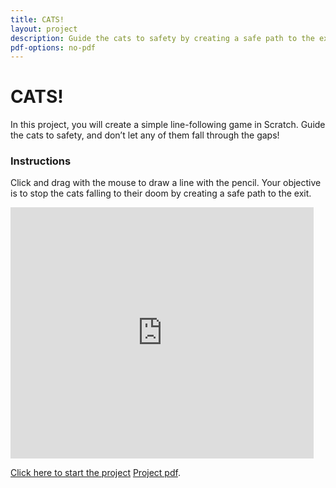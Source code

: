 ```yaml
---
title: CATS!
layout: project
description: Guide the cats to safety by creating a safe path to the exit.
pdf-options: no-pdf
---
```


# CATS!

In this project, you will create a simple line-following game in Scratch. Guide the cats to safety, and don’t let any of them fall through the gaps!

### Instructions

Click and drag with the mouse to draw a line with the pencil. Your objective is to stop the cats falling to their doom by creating a safe path to the exit.

<div class="scratch-preview">
  <iframe allowtransparency="true" width="485" height="402" src="https://scratch.mit.edu/projects/embed/59279346/?autostart=false" frameborder="0"></iframe>
</div>

[Click here to start the project](https://projects.raspberrypi.org/en/projects/cats)
[Project pdf](cats.pdf).
